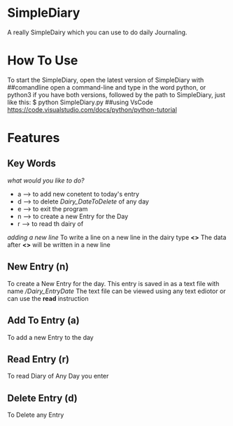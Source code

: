 # SimpleDiary
A really SimpleDairy which you can use to do daily Journaling.
# How To Use
To start the SimpleDiary, open the latest version of SimpleDiary with 
##comandline
open a command-line and type in the word python, 
or python3 if you have both versions,
followed by the path to SimpleDiary,
just like this: $ python SimpleDiary.py 
##using VsCode
https://code.visualstudio.com/docs/python/python-tutorial

# Features
## Key Words
_what would you like to do?_
- a --> to add new conetent to today's entry
- d --> to delete _Dairy_DateToDelete_ of any day
- e --> to exit the program
- n --> to create a new Entry for the Day
- r --> to read th  dairy of 

_adding a new line_
To write a line on a new line in the dairy type **<>**
The data after **<>** will be written in a new line
## New Entry (n)
To create a New Entry for the day.
This entry is saved in as a text file with name _/Dairy_EntryDate_
The text file can be viewed using any text ediotor or can use the **read** instruction
## Add To Entry (a)
To add a new Entry to the day
## Read Entry (r)
To read Diary of Any Day you enter
## Delete Entry (d)
To Delete any Entry
